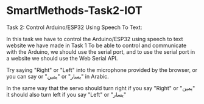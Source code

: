 # SmartMethods-Task2-IOT

Task 2: Control Arduino/ESP32 Using Speech To Text:

In this task we have to control the Arduino/ESP32 using speech to text website we have made in Task 1
To be able to control and communicate with the Arduino, we should use the serial port, and to use the serial port in a website we should use the Web Serial API.


Try saying "Right" or "Left" into the microphone provided by the browser, or you can say or "يمين" or "يسار" in Arabic.

In the same way that the servo should turn right if you say "Right" or "يمين" it should also turn left if you say "Left" or "يسار"
